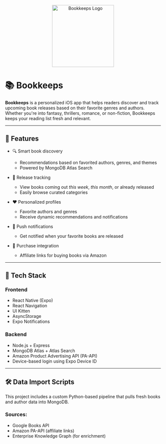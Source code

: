 <p align="center">
  <img src="assets/bookkeeps-logo.png" alt="Bookkeeps Logo" width="200"/>
</p>

# 📚 Bookkeeps

**Bookkeeps** is a personalized iOS app that helps readers discover and track upcoming book releases based on their favorite genres and authors. Whether you're into fantasy, thrillers, romance, or non-fiction, Bookkeeps keeps your reading list fresh and relevant.

---

## 🚀 Features

- 🔍 Smart book discovery
  - Recommendations based on favorited authors, genres, and themes
  - Powered by MongoDB Atlas Search

- 📅 Release tracking
  - View books coming out *this week*, *this month*, or already released
  - Easily browse curated categories

- ❤️ Personalized profiles
  - Favorite authors and genres
  - Receive dynamic recommendations and notifications

- 🔔 Push notifications
  - Get notified when your favorite books are released

- 🛒 Purchase integration
  - Affiliate links for buying books via Amazon

---

## 🧠 Tech Stack

### Frontend
- React Native (Expo)
- React Navigation
- UI Kitten
- AsyncStorage
- Expo Notifications

### Backend
- Node.js + Express
- MongoDB Atlas + Atlas Search
- Amazon Product Advertising API (PA-API)
- Device-based login using Expo Device ID

---

## 🛠 Data Import Scripts

This project includes a custom Python-based pipeline that pulls fresh books and author data into MongoDB.

### Sources:
- Google Books API
- Amazon PA-API (affiliate links)
- Enterprise Knowledge Graph (for enrichment)

